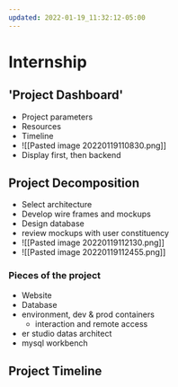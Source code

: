 ```yaml
---
updated: 2022-01-19_11:32:12-05:00
---
```

# Internship
## 'Project Dashboard'
* Project parameters
* Resources
* Timeline
* ![[Pasted image 20220119110830.png]]
* Display first, then backend

## Project Decomposition
* Select architecture
* Develop wire frames and mockups
* Design database
* review mockups with user constituency
* ![[Pasted image 20220119112130.png]]
* ![[Pasted image 20220119112455.png]]
### Pieces of the project
* Website
* Database
* environment, dev & prod containers
	* interaction and remote access
* er studio datas architect
* mysql workbench 

## Project Timeline